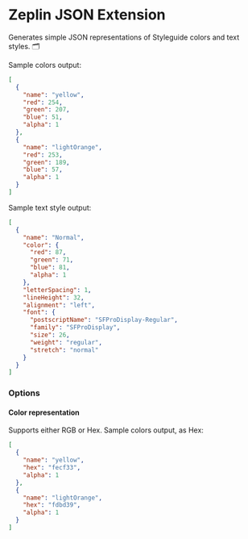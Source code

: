 # Zeplin JSON Extension

Generates simple JSON representations of Styleguide colors and text styles. 🗂

Sample colors output:
```json
[
  {
    "name": "yellow",
    "red": 254,
    "green": 207,
    "blue": 51,
    "alpha": 1
  },
  {
    "name": "lightOrange",
    "red": 253,
    "green": 189,
    "blue": 57,
    "alpha": 1
  }
]
```

Sample text style output:
```json
[
  {
    "name": "Normal",
    "color": {
      "red": 87,
      "green": 71,
      "blue": 81,
      "alpha": 1
    },
    "letterSpacing": 1,
    "lineHeight": 32,
    "alignment": "left",
    "font": {
      "postscriptName": "SFProDisplay-Regular",
      "family": "SFProDisplay",
      "size": 26,
      "weight": "regular",
      "stretch": "normal"
    }
  }
]
```

### Options

#### Color representation

Supports either RGB or Hex. Sample colors output, as Hex:
```json
[
  {
    "name": "yellow",
    "hex": "fecf33",
    "alpha": 1
  },
  {
    "name": "lightOrange",
    "hex": "fdbd39",
    "alpha": 1
  }
]
```
